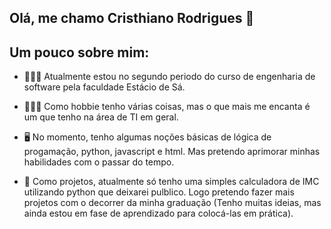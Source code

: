 ## Olá, me chamo Cristhiano Rodrigues 👋

## Um pouco sobre mim: 

- 👨🏼‍🏫 Atualmente estou no segundo periodo do curso de engenharia de software pela faculdade Estácio de Sá.

- 🧑🏻‍💻 Como hobbie tenho várias coisas, mas o que mais me encanta é um que tenho na área de TI em geral.

- 🖥️ No momento, tenho algumas noções básicas de lógica de progamação, python, javascript e html. Mas pretendo aprimorar minhas habilidades com o passar do tempo.

- 📘 Como projetos, atualmente só tenho uma simples calculadora de IMC utilizando python que deixarei pulblico. Logo pretendo fazer mais projetos com o decorrer da minha graduação (Tenho muitas ideias, mas ainda estou em fase de aprendizado para colocá-las em prática).
